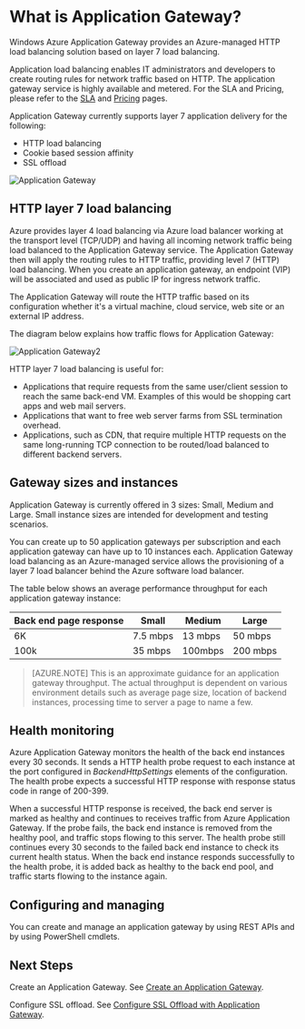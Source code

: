 <properties 
   pageTitle="Introduction to Application Gateway | Windows Azure"
   description="This page provides an overview of the Application Gateway service for layer 7 load balancing, including gateway sizes, HTTP load balancing, cookie based session affinity, and SSL offload."
   documentationCenter="na"
   services="application-gateway"
   authors="joaoma"
   manager="carmonm"
   editor="tysonn"/>
<tags
	ms.service="application-gateway"
	ms.date="11/09/2015"
	wacn.date=""/>

# What is Application Gateway?


Windows Azure Application Gateway provides an Azure-managed HTTP load balancing solution based on layer 7 load balancing. 

Application load balancing  enables IT administrators and developers to create routing rules for network traffic based on HTTP.  The <!-- deleted by customization Application Gateway --><!-- keep by customization: begin --> application gateway <!-- keep by customization: end --> service is highly available and metered. For the SLA and Pricing, please refer to the [SLA](/support/legal/sla/) and [Pricing](/home/features/application-gateway/#price) pages.

Application Gateway currently supports layer 7 application delivery for the following:

- HTTP load balancing
- Cookie based session affinity
- SSL offload

![Application Gateway](./media/application-gateway-introduction/appgateway1.png)

## HTTP layer 7 load balancing

Azure provides layer 4 load balancing via Azure load balancer working at the transport level (TCP/UDP) and having all incoming network traffic being load balanced to the Application Gateway service. The Application Gateway then will apply the routing rules to HTTP traffic, providing level 7 (HTTP) load balancing. When you create an application gateway, an endpoint (VIP) will be associated and used as public IP for ingress network traffic.

The Application Gateway will route the HTTP traffic based on its configuration whether it's a virtual machine, cloud service, web site or an external IP address.

The diagram below explains how traffic flows for Application Gateway:
<!-- deleted by customization

 
![Application Gateway2](./media/application-gateway-introduction/appgateway2.png)
-->
<!-- keep by customization: begin -->
![Application Gateway2](./media/application-gateway-introduction/appgateway2.png)
<!-- keep by customization: end -->

HTTP layer 7 load balancing is useful for:


- Applications that require requests from the same user/client session to reach the same back-end VM. Examples of this would be shopping cart apps and web mail servers.
- Applications that want to free web server farms from SSL termination overhead.
- Applications, such as CDN, that require multiple HTTP requests on the same long-running TCP connection to be routed/load balanced to different backend servers.

## Gateway sizes and instances

Application Gateway is currently offered in 3 sizes: Small, Medium and Large. Small instance sizes are intended for development and testing scenarios. 

You can create up to 50 application gateways per subscription and each application gateway can have up to 10 instances each. Application Gateway load balancing as an Azure-managed service allows the provisioning of a layer 7 load balancer behind the Azure software load balancer.

The table below shows an average performance throughput for each application gateway instance:


| Back end page response | Small | Medium | Large|
|---|---|---|---|
| 6K | 7.5 mbps | 13 mbps | 50 mbps |
|100k | 35 mbps | 100mbps| 200 mbps |


>[AZURE.NOTE] This is an approximate guidance for an application gateway throughput. The actual throughput is dependent on various environment details such as average page size,  location of backend instances,  processing time to server a page to name a few.

## Health monitoring
 

Azure Application Gateway monitors the health of the back end instances every 30 seconds. It sends a HTTP health probe request to each instance at the port configured in *BackendHttpSettings* elements of the configuration. The health probe expects a successful HTTP response with response status code in range of 200-399.

When a successful HTTP response is received, the back end server is marked as healthy and continues to receives traffic from Azure Application Gateway. If the probe fails, the back end instance is removed from the healthy pool, and traffic stops flowing to this server. The health probe still continues every 30 seconds to the failed back end instance to check its current health status. When the back end instance responds successfully to the health probe, it is added back as healthy to the back end pool, and traffic starts flowing to the instance again.

## Configuring and managing

You can create and manage an application gateway by using REST APIs and by using PowerShell cmdlets.



## Next Steps

Create an Application Gateway. See [Create an Application Gateway](/documentation/articles/application-gateway-create-gateway).

Configure SSL offload. See [Configure SSL Offload with Application Gateway](/documentation/articles/application-gateway-ssl).


